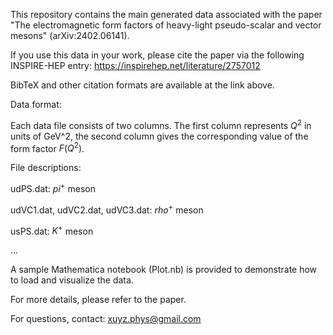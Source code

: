 This repository contains the main generated data associated with the paper "The electromagnetic form factors of heavy-light pseudo-scalar and vector mesons" (arXiv:2402.06141).

If you use this data in your work, please cite the paper via the following INSPIRE-HEP entry: https://inspirehep.net/literature/2757012

BibTeX and other citation formats are available at the link above.

Data format:

Each data file consists of two columns. The first column represents $Q^2$ in units of GeV^2, the second column gives the corresponding value of the form factor $F(Q^2)$.

File descriptions:

udPS.dat: $pi^+$ meson

udVC1.dat, udVC2.dat, udVC3.dat: $rho^+$ meson

usPS.dat: $K^+$ meson 

…

A sample Mathematica notebook (Plot.nb) is provided to demonstrate how to load and visualize the data.

For more details, please refer to the paper.

For questions, contact: xuyz.phys@gmail.com
